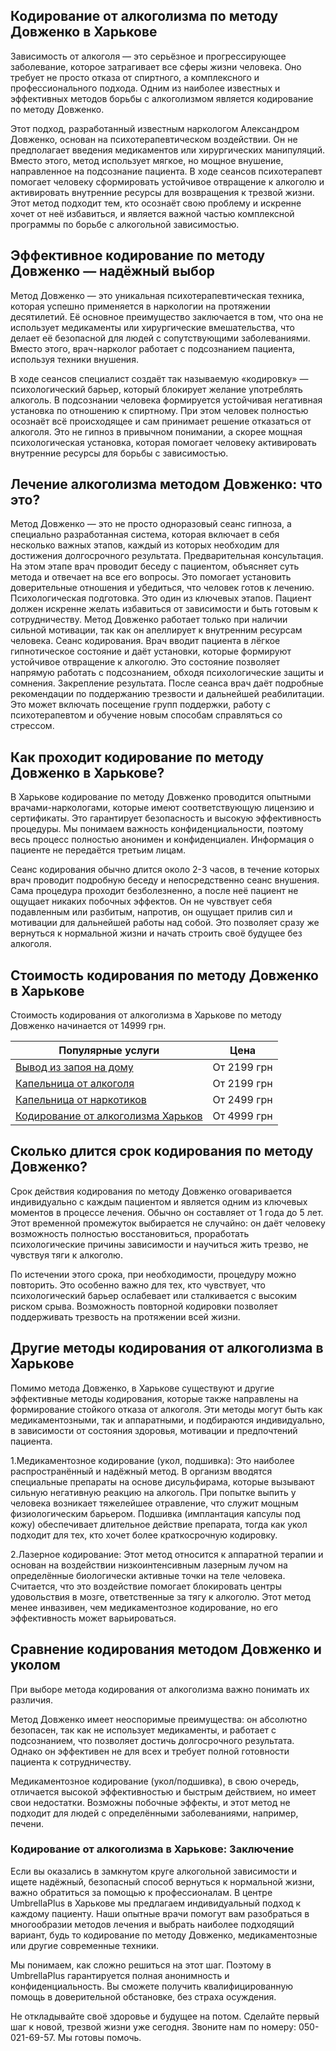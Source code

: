 
## Кодирование от алкоголизма по методу Довженко в Харькове

Зависимость от алкоголя — это серьёзное и прогрессирующее заболевание, которое затрагивает все сферы жизни человека. Оно требует не просто отказа от спиртного, а комплексного и профессионального подхода. Одним из наиболее известных и эффективных методов борьбы с алкоголизмом является кодирование по методу Довженко.

Этот подход, разработанный известным наркологом Александром Довженко, основан на психотерапевтическом воздействии. Он не предполагает введения медикаментов или хирургических манипуляций. Вместо этого, метод использует мягкое, но мощное внушение, направленное на подсознание пациента. В ходе сеансов психотерапевт помогает человеку сформировать устойчивое отвращение к алкоголю и активировать внутренние ресурсы для возвращения к трезвой жизни. Этот метод подходит тем, кто осознаёт свою проблему и искренне хочет от неё избавиться, и является важной частью комплексной программы по борьбе с алкогольной зависимостью.

## Эффективное кодирование по методу Довженко — надёжный выбор

Метод Довженко — это уникальная психотерапевтическая техника, которая успешно применяется в наркологии на протяжении десятилетий. Её основное преимущество заключается в том, что она не использует медикаменты или хирургические вмешательства, что делает её безопасной для людей с сопутствующими заболеваниями. Вместо этого, врач-нарколог работает с подсознанием пациента, используя техники внушения.

В ходе сеансов специалист создаёт так называемую «кодировку» — психологический барьер, который блокирует желание употреблять алкоголь. В подсознании человека формируется устойчивая негативная установка по отношению к спиртному. При этом человек полностью осознаёт всё происходящее и сам принимает решение отказаться от алкоголя. Это не гипноз в привычном понимании, а скорее мощная психологическая установка, которая помогает человеку активировать внутренние ресурсы для борьбы с зависимостью.

## Лечение алкоголизма методом Довженко: что это?

Метод Довженко — это не просто одноразовый сеанс гипноза, а специально разработанная система, которая включает в себя несколько важных этапов, каждый из которых необходим для достижения долгосрочного результата. Предварительная консультация. На этом этапе врач проводит беседу с пациентом, объясняет суть метода и отвечает на все его вопросы. Это помогает установить доверительные отношения и убедиться, что человек готов к лечению. Психологическая подготовка. Это один из ключевых этапов. Пациент должен искренне желать избавиться от зависимости и быть готовым к сотрудничеству. Метод Довженко работает только при наличии сильной мотивации, так как он апеллирует к внутренним ресурсам человека. Сеанс кодирования. Врач вводит пациента в лёгкое гипнотическое состояние и даёт установки, которые формируют устойчивое отвращение к алкоголю. Это состояние позволяет напрямую работать с подсознанием, обходя психологические защиты и сомнения. Закрепление результата. После сеанса врач даёт подробные рекомендации по поддержанию трезвости и дальнейшей реабилитации. Это может включать посещение групп поддержки, работу с психотерапевтом и обучение новым способам справляться со стрессом.

## Как проходит кодирование по методу Довженко в Харькове?

В Харькове кодирование по методу Довженко проводится опытными врачами-наркологами, которые имеют соответствующую лицензию и сертификаты. Это гарантирует безопасность и высокую эффективность процедуры. Мы понимаем важность конфиденциальности, поэтому весь процесс полностью анонимен и конфиденциален. Информация о пациенте не передаётся третьим лицам.

Сеанс кодирования обычно длится около 2-3 часов, в течение которых врач проводит подробную беседу и непосредственно сеанс внушения. Сама процедура проходит безболезненно, а после неё пациент не ощущает никаких побочных эффектов. Он не чувствует себя подавленным или разбитым, напротив, он ощущает прилив сил и мотивации для дальнейшей работы над собой. Это позволяет сразу же вернуться к нормальной жизни и начать строить своё будущее без алкоголя.

## Стоимость кодирования по методу Довженко в Харькове

Стоимость кодирования от алкоголизма в Харькове по методу Довженко начинается от 14999 грн.

| Популярные услуги                                                                                          | Цена        |
| ---------------------------------------------------------------------------------------------------------- | ----------- |
| [Вывод из запоя на дому](https://umbrella-plus.com.ua/kharkiv/vivod-iz-zapoia-na-domy-kharkiv/)            | От 2199 грн |
| [Капельница от алкоголя](https://umbrella-plus.com.ua/kharkiv/kapelnica_ot_alkogola_na_domy_kharkiv/)      | От 2199 грн |
| [Капельница от наркотиков](https://umbrella-plus.com.ua/kharkiv/kap-ot-nark-kharkiv/)                      | От 2499 грн |
| [Кодирование от алкоголизма Харьков](https://umbrella-plus.com.ua/kharkiv/kodirovka-ot-alkogolia-kharkiv/) | От 4999 грн |

## Сколько длится срок кодирования по методу Довженко?

Срок действия кодирования по методу Довженко оговаривается индивидуально с каждым пациентом и является одним из ключевых моментов в процессе лечения. Обычно он составляет от 1 года до 5 лет. Этот временной промежуток выбирается не случайно: он даёт человеку возможность полностью восстановиться, проработать психологические причины зависимости и научиться жить трезво, не чувствуя тяги к алкоголю.

По истечении этого срока, при необходимости, процедуру можно повторить. Это особенно важно для тех, кто чувствует, что психологический барьер ослабевает или сталкивается с высоким риском срыва. Возможность повторной кодировки позволяет поддерживать трезвость на протяжении всей жизни.

## Другие методы кодирования от алкоголизма в Харькове

Помимо метода Довженко, в Харькове существуют и другие эффективные методы кодирования, которые также направлены на формирование стойкого отказа от алкоголя. Эти методы могут быть как медикаментозными, так и аппаратными, и подбираются индивидуально, в зависимости от состояния здоровья, мотивации и предпочтений пациента.

1.Медикаментозное кодирование (укол, подшивка): Это наиболее распространённый и надёжный метод. В организм вводятся специальные препараты на основе дисульфирама, которые вызывают сильную негативную реакцию на алкоголь. При попытке выпить у человека возникает тяжелейшее отравление, что служит мощным физиологическим барьером. Подшивка (имплантация капсулы под кожу) обеспечивает длительное действие препарата, тогда как укол подходит для тех, кто хочет более краткосрочную кодировку.

2.Лазерное кодирование: Этот метод относится к аппаратной терапии и основан на воздействии низкоинтенсивным лазерным лучом на определённые биологически активные точки на теле человека. Считается, что это воздействие помогает блокировать центры удовольствия в мозге, ответственные за тягу к алкоголю. Этот метод менее инвазивен, чем медикаментозное кодирование, но его эффективность может варьироваться.

## Сравнение кодирования методом Довженко и уколом

При выборе метода кодирования от алкоголизма важно понимать их различия. 

Метод Довженко имеет неоспоримые преимущества: он абсолютно безопасен, так как не использует медикаменты, и работает с подсознанием, что позволяет достичь долгосрочного результата. Однако он эффективен не для всех и требует полной готовности пациента к сотрудничеству.

Медикаментозное кодирование (укол/подшивка), в свою очередь, отличается высокой эффективностью и быстрым действием, но имеет свои недостатки. Возможны побочные эффекты, и этот метод не подходит для людей с определёнными заболеваниями, например, печени.

### Кодирование от алкоголизма в Харькове: Заключение

Если вы оказались в замкнутом круге алкогольной зависимости и ищете надёжный, безопасный способ вернуться к нормальной жизни, важно обратиться за помощью к профессионалам. В центре UmbrellaPlus в Харькове мы предлагаем индивидуальный подход к каждому пациенту. Наши опытные врачи помогут вам разобраться в многообразии методов лечения и выбрать наиболее подходящий вариант, будь то кодирование по методу Довженко, медикаментозные или другие современные техники.

Мы понимаем, как сложно решиться на этот шаг. Поэтому в UmbrellaPlus гарантируется полная анонимность и конфиденциальность. Вы сможете получить квалифицированную помощь в доверительной обстановке, без страха осуждения.

Не откладывайте своё здоровье и будущее на потом. Сделайте первый шаг к новой, трезвой жизни уже сегодня. Звоните нам по номеру: 050-021-69-57. Мы готовы помочь.

